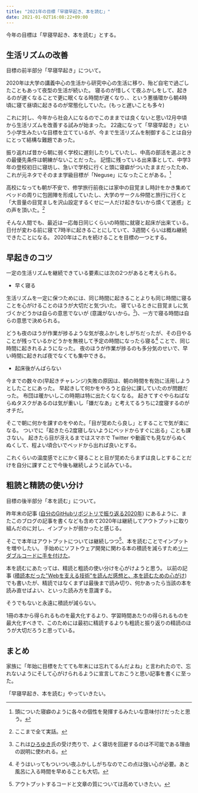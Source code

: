```yaml
---
title: "2021年の目標「早寝早起き、本を読む」"
date: 2021-01-02T16:08:22+09:00
---
```


今年の目標は「早寝早起き、本を読む」とする。

## 生活リズムの改善

目標の前半部分「早寝早起き」について。

2020年は大学の講義中心の生活から研究中心の生活に移り、殆ど自宅で過ごしたこともあって夜型の生活が続いた。
寝るのが惜しくて夜ふかしをして、起きるのが遅くなることで更に眠くなる時間が遅くなり、、という悪循環から朝4時頃に寝て昼頃に起きるのが常態化していた。(もっと遅いことも多々)

これに対し、今年から社会人になるのでこのままでは良くないと思い12月中頃から生活リズムを改善する試みが始まった。
22歳になって「早寝早起き」という小学生みたいな目標を立てているが、今まで生活リズムを制御することは自分にとって結構な難題であった。

振り返れば昔から朝に弱く学校に遅刻したりしていたし、中高の部活を選ぶときの最優先条件は朝練がないことだった。
記憶に残っている出来事として、中学3年の登校初日に寝坊し、急いで学校に行くと頭に寝癖がついたままだったため、これが元ネタでそのまま学級目標が「Neguse」になったことがある。[^1]

高校になっても朝が不安で、修学旅行前夜には家中の目覚まし時計をかき集めてベッドの周りに包囲陣を形成していたし、大学のサークル仲間と旅行に行くと「大音量の目覚ましを沢山設定するくせに一人だけ起きないから煩くて迷惑」との声を頂いた。[^2]

そんな人間でも、最近は一応毎日同じくらいの時間に就寝と起床が出来ている。
日付が変わる前に寝て7時半に起きることにしていて、3週間くらいは概ね継続できたことになる。
2020年はこれを続けることを目標の一つとする。

## 早起きのコツ

一定の生活リズムを継続できている要素には次の2つがあると考えられる。

- 早く寝る

生活リズムを一定に保つためには、同じ時間に起きることよりも同じ時間に寝ることを心がけることのほうが大切だと気づいた。
寝ているときに目覚ましに気づくかどうかは自らの意思でないが (意識がないから。[^3])、一方で寝る時間は自らの意思で決められる。

どうも夜のほうが作業が捗るような気が夜ふかしをしがちだったが、その日やることが残っているかどうかを無視して予定の時間になったら寝る[^4] ことで、同じ時間に起きれるようになった。
夜のほうが作業が捗るのも多分気のせいで、早い時間に起きれば夜でなくても集中できる。

- 起床後がんばらない

今までの数々の(早起きチャレンジ)失敗の原因は、朝の時間を有効に活用しようとしたことにあった。
早起きして何かをやろうと自分に課していたのが問題だった。
布団は暖かいしこの時期は特に出たくなくなる。
起きてすぐやらねばならぬタスクがあるのは気が重いし「嫌だなあ」と考えてるうちに2度寝するのがオチだ。

そこで朝に何かを課すのをやめた。「目が覚めたら良し」とすることで気が楽になる。
ついでに「起きたら2度寝しないようにベッドからすぐに出る」ことも課さない。
起きたら目が冴えるまではスマホで Twitter や動画でも見ながらぬくぬくして、程よい頃合いでベッドから出れば良いとする。

これくらいの温度感でとにかく寝ることと目が覚めたらまずは良しとすることだけを自分に課すことで今後も継続しようと試みている。

## 粗読と精読の使い分け

目標の後半部分「本を読む」について。

昨年末の記事 ([自分のGitHubリポジトリで振り返る2020年](/posts/2020-github-repositories/)) にあるように、またこのブログの記事を書くなども含めて2020年は継続してアウトプットに取り組んだのに対し、インプットが弱かったと感じる。

そこで本年はアウトプットについては継続しつつ[^5]、本を読むことでインプットを増やしたい。
手始めにソフトウェア開発に関わる本の積読を減らすため[リーダブルコードに手を付けた](/posts/readable-code/)。

本を読むにあたっては、精読と粗読の使い分けを心がけようと思う。
以前の記事 ([積読本だった"Webを支える技術"を読んだ感想と、本を読むための心がけ](/posts/webteckbook/)) でも書いたが、精読ではなくまずは最後まで読み切り、何かあったら当該の本を読み直せばよい、といった読み方を意識する。

そうでもないと永遠に積読が減らない。

1冊の本から得られるものを最大化するより、学習時間あたりの得られるものを最大化すべきで、このためには最初に精読するよりも粗読と振り返りの精読のほうが大切だろうと思っている。

## まとめ

家族に「年始に目標をたてても年末には忘れてるんだよね」と言われたので、忘れないようにそして心がけられるように宣言しておこうと思い記事を書くに至った。

「早寝早起き、本を読む」やっていきたい。

[^1]: 頭についた寝癖のように各々の個性を発揮するみたいな意味付けだったと思う。
[^2]: ここまで全て実話。
[^3]: これは<a target="_blank" href="https://twitter.com/hirox246">ひろゆき</a>氏の受け売りで、よく寝坊を回避するのは不可能である理由の説明に使われる。
[^4]: そうはいってもついつい夜ふかししがちなのでこの点は強い心が必要。あと風呂に入る時間を早めることも大切。
[^5]: アウトプットするコードと文章の質については高めていきたい。
